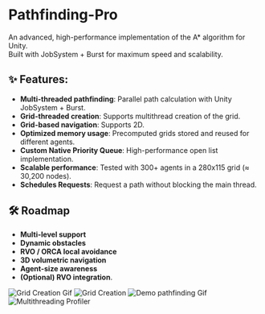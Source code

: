 # Pathfinding-Pro
An advanced, high-performance implementation of the A* algorithm for Unity.  
Built with JobSystem + Burst for maximum speed and scalability.

## ✨ Features:

- **Multi-threaded pathfinding**: Parallel path calculation with Unity JobSystem + Burst.
- **Grid-threaded creation**: Supports multithread creation of the grid.
- **Grid-based navigation**: Supports 2D.
- **Optimized memory usage**: Precomputed grids stored and reused for different agents.
- **Custom Native Priority Queue**: High-performance open list implementation.
- **Scalable performance**: Tested with 300+ agents in a 280x115 grid (≈ 30,200 nodes).
- **Schedules Requests**: Request a path without blocking the main thread.

## 🛠️ Roadmap
- **Multi-level support**
- **Dynamic obstacles**
- **RVO / ORCA local avoidance**
- **3D volumetric navigation**
- **Agent-size awareness**
- **(Optional) RVO integration**.

![Grid Creation Gif]()
![Grid Creation](https://github.com/user-attachments/assets/1ca34e03-0c87-4646-8eb0-231a13a908ea)
![Demo pathfinding Gif](https://github.com/user-attachments/assets/c351143a-9db6-4a73-bd8f-a0ee960639d5)
![Multithreading Profiler](https://github.com/user-attachments/assets/afb8c8e8-006e-4116-b54d-1150a5f61f1a)
